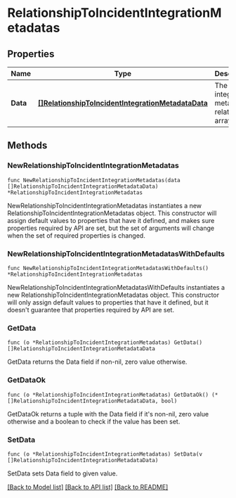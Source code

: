 # RelationshipToIncidentIntegrationMetadatas

## Properties

| Name     | Type                                                                                                    | Description                                 | Notes |
| -------- | ------------------------------------------------------------------------------------------------------- | ------------------------------------------- | ----- |
| **Data** | [**[]RelationshipToIncidentIntegrationMetadataData**](RelationshipToIncidentIntegrationMetadataData.md) | The integration metadata relationship array |

## Methods

### NewRelationshipToIncidentIntegrationMetadatas

`func NewRelationshipToIncidentIntegrationMetadatas(data []RelationshipToIncidentIntegrationMetadataData) *RelationshipToIncidentIntegrationMetadatas`

NewRelationshipToIncidentIntegrationMetadatas instantiates a new RelationshipToIncidentIntegrationMetadatas object.
This constructor will assign default values to properties that have it defined,
and makes sure properties required by API are set, but the set of arguments
will change when the set of required properties is changed.

### NewRelationshipToIncidentIntegrationMetadatasWithDefaults

`func NewRelationshipToIncidentIntegrationMetadatasWithDefaults() *RelationshipToIncidentIntegrationMetadatas`

NewRelationshipToIncidentIntegrationMetadatasWithDefaults instantiates a new RelationshipToIncidentIntegrationMetadatas object.
This constructor will only assign default values to properties that have it defined,
but it doesn't guarantee that properties required by API are set.

### GetData

`func (o *RelationshipToIncidentIntegrationMetadatas) GetData() []RelationshipToIncidentIntegrationMetadataData`

GetData returns the Data field if non-nil, zero value otherwise.

### GetDataOk

`func (o *RelationshipToIncidentIntegrationMetadatas) GetDataOk() (*[]RelationshipToIncidentIntegrationMetadataData, bool)`

GetDataOk returns a tuple with the Data field if it's non-nil, zero value otherwise
and a boolean to check if the value has been set.

### SetData

`func (o *RelationshipToIncidentIntegrationMetadatas) SetData(v []RelationshipToIncidentIntegrationMetadataData)`

SetData sets Data field to given value.

[[Back to Model list]](../README.md#documentation-for-models) [[Back to API list]](../README.md#documentation-for-api-endpoints) [[Back to README]](../README.md)
